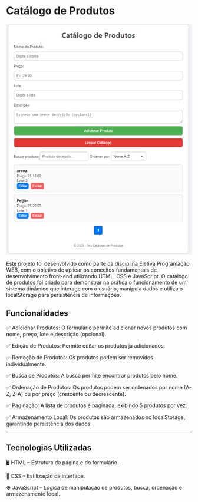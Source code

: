 # Catálogo de Produtos

![Interface do sistema](catalogo.PNG)

Este projeto foi desenvolvido como parte da disciplina Eletiva Programação WEB, com o objetivo de aplicar os conceitos fundamentais de desenvolvimento front-end utilizando HTML, CSS e JavaScript. O catálogo de produtos foi criado para demonstrar na prática o funcionamento de um sistema dinâmico que interage com o usuário, manipula dados e utiliza o localStorage para persistência de informações.

## Funcionalidades

✅ Adicionar Produtos: O formulário permite adicionar novos produtos com nome, preço, lote e descrição (opcional).

✅ Edição de Produtos: Permite editar os produtos já adicionados.

✅ Remoção de Produtos: Os produtos podem ser removidos individualmente.

✅ Busca de Produtos: A busca permite encontrar produtos pelo nome.

✅ Ordenação de Produtos: Os produtos podem ser ordenados por nome (A-Z, Z-A) ou por preço (crescente ou decrescente).

✅ Paginação: A lista de produtos é paginada, exibindo 5 produtos por vez.

✅ Armazenamento Local: Os produtos são armazenados no localStorage, garantindo persistência dos dados.

---

## Tecnologias Utilizadas

🖥️ HTML – Estrutura da página e do formulário.

🎨 CSS – Estilização da interface.

⚙️ JavaScript – Lógica de manipulação de produtos, busca, ordenação e armazenamento local.

